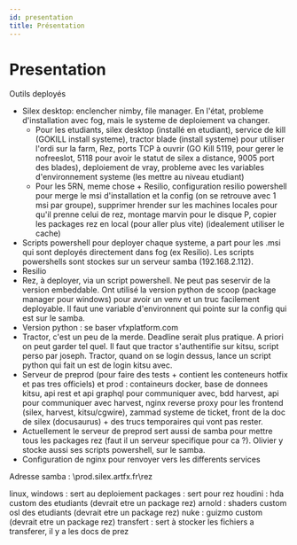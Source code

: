 ```yaml
---
id: presentation
title: Présentation
---
```


# Presentation

Outils deployés

- Silex desktop: enclencher nimby, file manager. En l'état, probleme d'installation avec fog, mais le systeme de deploiement va changer.
  - Pour les etudiants, silex desktop (installé en etudiant), service de kill (GOKILL install systeme), tractor blade (install systeme) pour utiliser l'ordi sur la farm, Rez, ports TCP à ouvrir (GO Kill 5119, pour gerer le nofreeslot, 5118 pour avoir le statut de silex a distance, 9005 port des blades), deploiement de vray, probleme avec les variables d'environnement systeme (les mettre au niveau etudiant)
  - Pour les 5RN, meme chose + Resilio, configuration resilio powershell pour merge le msi d'installation et la config (on se retrouve avec 1 msi par groupe), supprimer hrender sur les machines locales pour qu'il prenne celui de rez, montage marvin pour le disque P, copier les packages rez en local (pour aller plus vite) (idealement utiliser le cache)
- Scripts powershell pour deployer chaque systeme, a part pour les .msi qui sont deployés directement dans fog (ex Resilio). Les scripts powershells sont stockes sur un serveur samba (192.168.2.112).
- Resilio
- Rez, à deployer, via un script powershell. Ne peut pas seservir de la version embeddable. Ont utilisé la version python de scoop (package manager pour windows) pour avoir un venv et un truc facilement deployable. Il faut une variable d'environnent qui pointe sur la config qui est sur le samba.
- Version python : se baser vfxplatform.com
- Tractor, c'est un peu de la merde. Deadline serait plus pratique. A priori on peut garder tel quel. Il faut que tractor s'authentifie sur kitsu, script perso par joseph. Tractor, quand on se login dessus, lance un script python qui fait un est de login kitsu avec.
- Serveur de preprod (pour faire des tests + contient les conteneurs hotfix et pas tres officiels) et prod : containeurs docker, base de donnees kitsu, api rest et api graphql pour communiquer avec, bdd harvest, api pour communiquer avec harvest, nginx reverse proxy pour les frontend (silex, harvest, kitsu/cgwire), zammad systeme de ticket, front de la doc de silex (docusaurus) + des trucs temporaires qui vont pas rester.
- Actuellement le serveur de preprod sert aussi de samba pour mettre tous les packages rez (faut il un serveur specifique pour ca ?). Olivier y stocke aussi ses scripts powershell, sur le samba.
- Configuration de nginx pour renvoyer vers les differents services

Adresse samba :
\\prod.silex.artfx.fr\rez

linux, windows : sert au deploiement
packages : sert pour rez
houdini : hda custom des etudiants (devrait etre un package rez)
arnold : shaders custom osl des etudiants (devrait etre un package rez)
nuke : guizmo custom (devrait etre un package rez)
transfert : sert à stocker les fichiers a transferer, il y a les docs de prez
